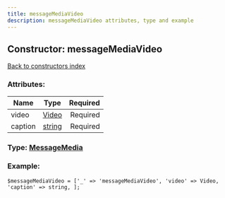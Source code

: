 ```yaml
---
title: messageMediaVideo
description: messageMediaVideo attributes, type and example
---
```

## Constructor: messageMediaVideo  
[Back to constructors index](index.md)



### Attributes:

| Name     |    Type       | Required |
|----------|:-------------:|---------:|
|video|[Video](../types/Video.md) | Required|
|caption|[string](../types/string.md) | Required|



### Type: [MessageMedia](../types/MessageMedia.md)


### Example:

```
$messageMediaVideo = ['_' => 'messageMediaVideo', 'video' => Video, 'caption' => string, ];
```  

